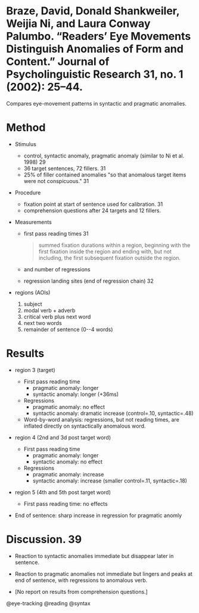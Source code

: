 # Braze, David, Donald Shankweiler, Weijia Ni, and Laura Conway Palumbo. “Readers’ Eye Movements Distinguish Anomalies of Form and Content.” Journal of Psycholinguistic Research 31, no. 1 (2002): 25–44.

Compares eye-movement patterns in syntactic and pragmatic anomalies. 

# Method

- Stimulus
  - control, syntactic anomaly, pragmatic anomaly (similar to Ni et al. 1998) 29
  - 36 target sentences, 72 fillers. 31 
  - 25% of filler contained anomalies "so that anomalous target items were not conspicuous." 31

- Procedure
  - fixation point at start of sentence used for calibration. 31
  - comprehension questions after 24 targets and 12 fillers.

- Measurements
  - first pass reading times 31
    
    > summed fixation durations within a region, beginning with the first fixation inside the region and ending with, but not including, the first subsequent fixation outside the region.

  - and number of regressions
  - regression landing sites (end of regression chain) 32

- regions (AOIs)
  1. subject
  2. modal verb + adverb
  3. critical verb plus next word
  4. next two words
  5. remainder of sentence (0--4 words)

# Results

- region 3 (target)
  - First pass reading time
    - pragmatic anomaly: longer
    - syntactic anomaly: longer (+36ms)
  - Regressions
    - pragmatic anomaly: no effect
    - syntactic anomaly: dramatic increase (control=.10, syntactic=.48) 
  - Word-by-word analysis: regressions, but not reading times, are inflated directly on syntactically anomalous word. 

- region 4 (2nd and 3d post target word)
  - First pass reading time
    - pragmatic anomaly: longer
    - syntactic anomaly: no effect
  - Regressions
    - pragmatic anomaly: increase
    - syntactic anomaly: increase (smaller control=.11, syntactic=.18)

- region 5 (4th and 5th post target word)
  - First pass reading time: no effects

- End of sentence: sharp increase in regression for pragmatic anomly

# Discussion. 39
  - Reaction to syntactic anomalies immediate but disappear later in sentence.
  - Reaction to pragmatic anomalies not immediate but lingers and peaks at end of sentence, with regressions to anomalous verb.

- [No report on results from comprehension questions.] 

@eye-tracking
@reading
@syntax
